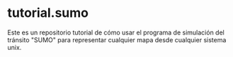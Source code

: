 # tutorial.sumo
Este es un repositorio tutorial de cómo usar el programa de simulación del tránsito "SUMO" para representar cualquier mapa desde cualquier sistema unix.
